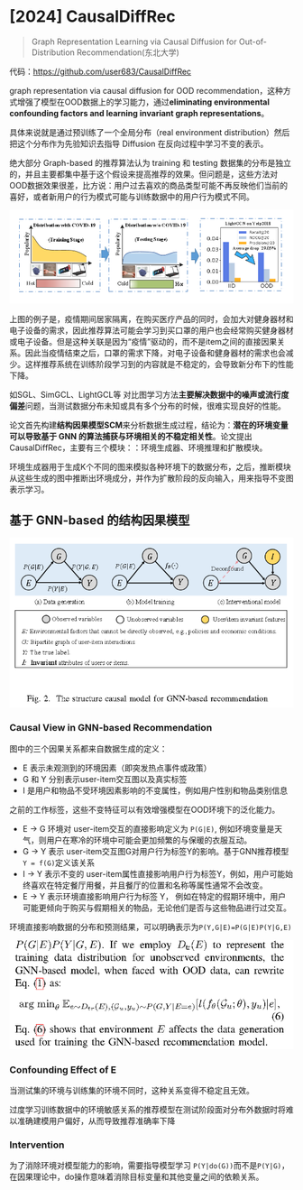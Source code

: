 # [2024] CausalDiffRec

> Graph Representation Learning via Causal Diffusion for Out-of-Distribution Recommendation(东北大学)


代码：https://github.com/user683/CausalDiffRec

graph representation via causal diffusion for OOD recommendation，这种方式增强了模型在OOD数据上的学习能力，通过**eliminating environmental confounding factors and learning invariant graph representations**。


具体来说就是通过预训练了一个全局分布（real environment distribution）然后把这个分布作为先验知识去指导 Diffusion 在反向过程中学习不变的表示。


绝大部分 Graph-based 的推荐算法认为 training 和 testing 数据集的分布是独立的，并且主要都集中基于这个假设来提高推荐的效果。但问题是，这些方法对OOD数据效果很差，比方说：用户过去喜欢的商品类型可能不再反映他们当前的喜好，或者新用户的行为模式可能与训练数据中的用户行为模式不同。



![alt text](image.png)

上图的例子是，疫情期间居家隔离，在购买医疗产品的同时，会加大对健身器材和电子设备的需求，因此推荐算法可能会学习到买口罩的用户也会经常购买健身器材或电子设备。但是这种关联是因为“疫情”驱动的，而不是item之间的直接因果关系。因此当疫情结束之后，口罩的需求下降，对电子设备和健身器材的需求也会减少。这样推荐系统在训练阶段学习到的内容就是不稳定的，会导致新分布下的性能下降。


如SGL、SimGCL、LightGCL等 对比图学习方法**主要解决数据中的噪声或流行度偏差**问题，当测试数据分布未知或具有多个分布的时候，很难实现良好的性能。


论文首先构建**结构因果模型SCM**来分析数据生成过程，结论为：**潜在的环境变量可以导致基于 GNN 的算法捕获与环境相关的不稳定相关性**。论文提出CausalDiffRec，主要有三个模块：：环境生成器、环境推理和扩散模块。

环境生成器用于生成K个不同的图来模拟各种环境下的数据分布，之后，推断模块从这些生成的图中推断出环境成分，并作为扩散阶段的反向输入，用来指导不变图表示学习。


## 基于 GNN-based 的结构因果模型

![alt text](image-1.png)

### Causal View in GNN-based Recommendation

图中的三个因果关系都来自数据生成的定义：

- E 表示未观测到的环境因素（即突发热点事件或政策）
- G 和 Y 分别表示user-item交互图以及真实标签
- I 是用户和物品不受环境因素影响的不变属性，例如用户性别和物品类别信息

之前的工作标签，这些不变特征可以有效增强模型在OOD环境下的泛化能力。

- E -> G 环境对 user-item交互的直接影响定义为 ```P(G|E)```, 例如环境变量是天气，则用户在寒冷的环境中可能会更加频繁的与保暖的衣服互动。
- G -> Y 表示 user-item交互图G对用户行为标签Y的影响。基于GNN推荐模型 ```Y = f(G)```定义该关系
- I -> Y 表示不变的 user-item属性直接影响用户行为标签Y，例如，用户可能始终喜欢在特定餐厅用餐，并且餐厅的位置和名称等属性通常不会改变。
- E -> Y 表示环境直接影响用户行为标签 Y， 例如在特定的假期环境中，用户可能更倾向于购买与假期相关的物品，无论他们是否与这些物品进行过交互。

环境直接影响数据的分布和预测结果，可以明确表示为```P(Y,G|E)=P(G|E)P(Y|G,E)```


![alt text](image-2.png)


### Confounding Effect of E

当测试集的环境与训练集的环境不同时，这种关系变得不稳定且无效。

过度学习训练数据中的环境敏感关系的推荐模型在测试阶段面对分布外数据时将难以准确建模用户偏好，从而导致推荐准确率下降


### Intervention


为了消除环境对模型能力的影响，需要指导模型学习 ```P(Y|do(G))```而不是```P(Y|G)```，在因果理论中，do操作意味着消除目标变量和其他变量之间的依赖关系。


